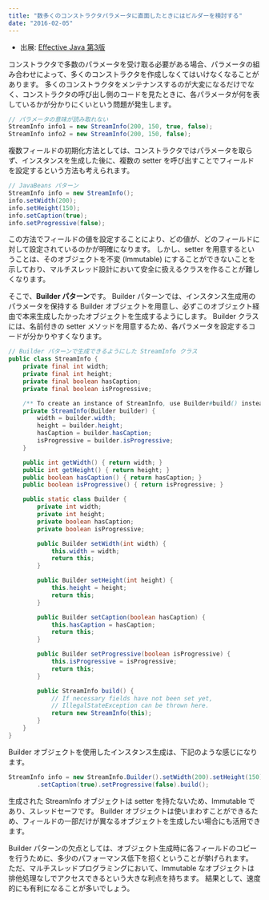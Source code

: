 ```yaml
---
title: "数多くのコンストラクタパラメータに直面したときにはビルダーを検討する"
date: "2016-02-05"
---
```


* 出展: <a target="_blank" href="https://amazon.co.jp/dp/4621303252?tag=maku04-22">Effective Java 第3版</a>

コンストラクタで多数のパラメータを受け取る必要がある場合、パラメータの組み合わせによって、多くのコンストラクタを作成しなくてはいけなくなることがあります。
多くのコンストラクタをメンテナンスするのが大変になるだけでなく、コンストラクタの呼び出し側のコードを見たときに、各パラメータが何を表しているかが分かりにくいという問題が発生します。

```java
// パラメータの意味が読み取れない
StreamInfo info1 = new StreamInfo(200, 150, true, false);
StreamInfo info2 = new StreamInfo(200, 150, false);
```

複数フィールドの初期化方法としては、コンストラクタではパラメータを取らず、インスタンスを生成した後に、複数の setter を呼び出すことでフィールドを設定するという方法も考えられます。

```java
// JavaBeans パターン
StreamInfo info = new StreamInfo();
info.setWidth(200);
info.setHeight(150);
info.setCaption(true);
info.setProgressive(false);
```

この方法でフィールドの値を設定することにより、どの値が、どのフィールドに対して設定されているのかが明確になります。
しかし、setter を用意するということは、そのオブジェクトを不変 (Immutable) にすることができないことを示しており、マルチスレッド設計において安全に扱えるクラスを作ることが難しくなります。

そこで、**Builder パターン**です。
Builder パターンでは、インスタンス生成用のパラメータを保持する Builder オブジェクトを用意し、必ずこのオブジェクト経由で本来生成したかったオブジェクトを生成するようにします。
Builder クラスには、名前付きの setter メソッドを用意するため、各パラメータを設定するコードが分かりやすくなります。


```java
// Builder パターンで生成できるようにした StreamInfo クラス
public class StreamInfo {
    private final int width;
    private final int height;
    private final boolean hasCaption;
    private final boolean isProgressive;

    /** To create an instance of StreamInfo, use Builder#build() instead. */
    private StreamInfo(Builder builder) {
        width = builder.width;
        height = builder.height;
        hasCaption = builder.hasCaption;
        isProgressive = builder.isProgressive;
    }

    public int getWidth() { return width; }
    public int getHeight() { return height; }
    public boolean hasCaption() { return hasCaption; }
    public boolean isProgressive() { return isProgressive; }

    public static class Builder {
        private int width;
        private int height;
        private boolean hasCaption;
        private boolean isProgressive;

        public Builder setWidth(int width) {
            this.width = width;
            return this;
        }

        public Builder setHeight(int height) {
            this.height = height;
            return this;
        }

        public Builder setCaption(boolean hasCaption) {
            this.hasCaption = hasCaption;
            return this;
        }

        public Builder setProgressive(boolean isProgressive) {
            this.isProgressive = isProgressive;
            return this;
        }

        public StreamInfo build() {
            // If necessary fields have not been set yet,
            // IllegalStateException can be thrown here.
            return new StreamInfo(this);
        }
    }
}
```

Builder オブジェクトを使用したインスタンス生成は、下記のような感じになります。

```java
StreamInfo info = new StreamInfo.Builder().setWidth(200).setHeight(150)
        .setCaption(true).setProgressive(false).build();
```

生成された StreamInfo オブジェクトは setter を持たないため、Immutable であり、スレッドセーフです。
Builder オブジェクトは使いまわすことができるため、フィールドの一部だけが異なるオブジェクトを生成したい場合にも活用できます。

Builder パターンの欠点としては、オブジェクト生成時に各フィールドのコピーを行うために、多少のパフォーマンス低下を招くということが挙げられます。
ただ、マルチスレッドプログラミングにおいて、Immutable なオブジェクトは排他処理なしでアクセスできるという大きな利点を持ちます。
結果として、速度的にも有利になることが多いでしょう。

